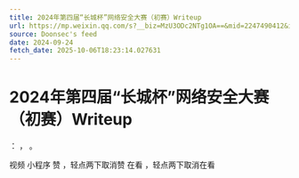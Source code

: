 ```yaml
---
title: 2024年第四届“长城杯”网络安全大赛（初赛）Writeup
url: https://mp.weixin.qq.com/s?__biz=MzU3ODc2NTg1OA==&mid=2247490412&idx=1&sn=842daba9fa7a57d675ac4a6a6beb1c5e
source: Doonsec's feed
date: 2024-09-24
fetch_date: 2025-10-06T18:23:14.027631
---
```


# 2024年第四届“长城杯”网络安全大赛（初赛）Writeup

：
，
。

视频
小程序
赞
，轻点两下取消赞
在看
，轻点两下取消在看